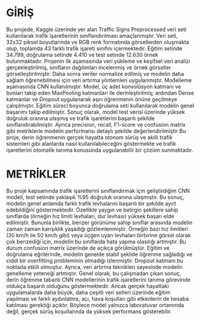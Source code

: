 # GİRİŞ
Bu projede, Kaggle üzerinde yer alan Traffic Signs Preprocessed veri seti kullanılarak trafik işaretlerinin sınıflandırılması amaçlanmıştır. Veri seti, 32x32 piksel boyutlarında ve RGB renk formatında görsellerden oluşmakta olup, toplamda 43 farklı trafik işareti sınıfını içermektedir. Eğitim setinde 34.799, doğrulama setinde 4.410 ve test setinde 12.630 örnek bulunmaktadır. Projenin ilk aşamasında veri yükleme ve keşifsel veri analizi gerçekleştirilmiş, sınıfların dağılımları incelenmiş ve örnek görseller görselleştirilmiştir. Daha sonra veriler normalize edilmiş ve modelin daha sağlam öğrenebilmesi için veri artırma yöntemleri uygulanmıştır. Modelleme aşamasında CNN kullanılmıştır. Model, üç adet konvolüsyon katmanı ve bunları takip eden MaxPooling katmanları ile derinleştirilmiş; ardından Dense katmanlar ve Dropout uygulanarak aşırı öğrenmenin önüne geçilmeye çalışılmıştır. Eğitim süreci boyunca doğrulama seti kullanılarak modelin genel başarımı takip edilmiştir. Sonuç olarak, model test verisi üzerinde yüksek doğruluk oranına ulaşmış ve trafik işaretlerini başarılı şekilde sınıflandırabilmiştir. Ayrıca precision, recall, F1-score ve confusion matrix gibi metriklerle modelin performansı detaylı şekilde değerlendirilmiştir Bu proje, derin öğrenmenin gerçek hayatta otonom sürüş ve akıllı trafik sistemleri gibi alanlarda nasıl kullanılabileceğini göstermekte ve trafik işaretlerini otomatik tanıma konusunda uygulanabilir bir çözüm sunmaktadır.

# METRİKLER
Bu proje kapsamında trafik işaretlerini sınıflandırmak için geliştirdiğim CNN modeli, test setinde yaklaşık %95 doğruluk oranına ulaşmıştır. Bu sonuç, modelin genel anlamda farklı trafik levhalarını başarılı bir şekilde ayırt edebildiğini göstermektedir. Özellikle yaygın ve belirgin şekillere sahip sınıflarda (örneğin hız limiti levhaları, dur levhası) yüksek başarı elde edilmiştir. Bununla birlikte, benzer görünüme sahip sınıflar arasında modelin zaman zaman karışıklık yaşadığı gözlemlenmiştir. Örneğin bazı hız limitleri (30 km/h ile 50 km/h gibi) veya üçgen uyarı levhaları birbirine görsel olarak çok benzediği için, modelin bu sınıflarda hata yapma olasılığı artmıştır. Bu durum confusion matrix üzerinde de açıkça görülmüştür. Eğitim ve doğrulama eğrilerinde, modelin genelde stabil şekilde öğrenme sağladığı ve ciddi bir overfitting probleminin olmadığı izlenmiştir. Dropout katmanı bu noktada etkili olmuştur. Ayrıca, veri artırma teknikleri sayesinde modelin genelleme yeteneği artmıştır. Genel olarak, bu çalışmadan çıkan sonuç, derin öğrenme tabanlı CNN modellerinin trafik işaretlerini tanıma görevinde oldukça başarılı olduğunu göstermektedir. Ancak gerçek hayattaki uygulamalarda daha büyük, daha çeşitli veri setleri üzerinde eğitim yapılması ve farklı aydınlatma, açı, hava koşulları gibi etkenlerin de hesaba katılması gerektiği açıktır. Böylece model yalnızca laboratuvar ortamında değil, gerçek sürüş koşullarında da yüksek performans gösterebilir.
